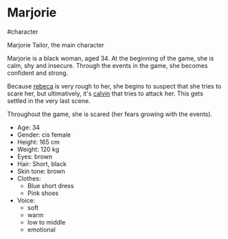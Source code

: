 # Marjorie

#character

Marjorie Tailor, the main character

Marjorie is a black woman, aged 34. At the beginning of the game, she is calm, shy and insecure. Through the events in the game, she becomes confident and strong.

Because [rebeca](rebeca.md) is very rough to her, she begins to suspect that she tries to scare her, but ultimatively, it's [calvin](calvin.md) that tries to attack her. This gets settled in the very last scene.

Throughout the game, she is scared (her fears growing with the events).

- Age: 34
- Gender: cis female
- Height: 165 cm
- Weight: 120 kg
- Eyes: brown
- Hair: Short, black
- Skin tone: brown
- Clothes:
  - Blue short dress
  - Pink shoes
- Voice:
  - soft
  - warm
  - low to middle
  - emotional
